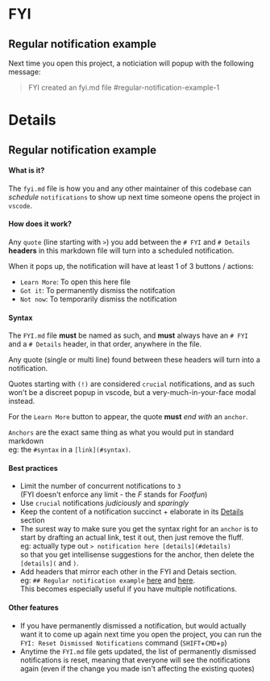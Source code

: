 # FYI

## Regular notification example
Next time you open this project, a noticiation will popup with the following message:
> FYI created an fyi.md file #regular-notification-example-1

# Details

## Regular notification example

#### What is it?

The `fyi.md` file is how you and any other maintainer of this codebase can _schedule_ `notifications`
to show up next time someone opens the project in `vscode`.

#### How does it work?

Any `quote` (line starting with `>`) you add between the `# FYI` and `# Details` __headers__ in this markdown file will turn into a scheduled notification.

When it pops up, the notification will have at least 1 of 3 buttons / actions:
+ `Learn More`: To open this here file
+ `Got it`: To permanently dismiss the notifcation
+ `Not now`: To temporarily dismiss the notification

#### Syntax

The `FYI.md` file **must** be named as such, and **must** always have an `# FYI` and a `# Details` header, in that order, anywhere in the file.

Any quote (single or multi line) found between these headers will turn into a notification.

Quotes starting with `(!)` are considered `crucial` notifications, and as such won't be a discreet popup in vscode, but a very-much-in-your-face modal instead.

For the `Learn More` button to appear, the quote **must** _end with_ an `anchor`.

`Anchors` are the exact same thing as what you would put in standard markdown  
eg: the `#syntax` in a `[link](#syntax)`.

#### Best practices
+ Limit the number of concurrent notifications to `3`  
  (FYI doesn't enforce any limit - the _F_ stands for _Footfun_)
+ Use `crucial` notifications _judiciously_ and _sparingly_
+ Keep the content of a notification succinct + elaborate in its [Details](#details) section
+ The surest way to make sure you get the syntax right for an `anchor` is to start by drafting an actual link, test it out, then just remove the fluff.  
  eg: actually type out `> notification here [details](#details)`  
  so that you get intellisense suggestions for the anchor, then delete the `[details](` and `)`.
+ Add headers that mirror each other in the FYI and Detais section.  
  eg: `## Regular notification example` [here](#regular-notification-example) and [here](#regular-notification-example-1).  
  This becomes especially useful if you have multiple notifications.

#### Other features
- If you have permanently dismissed a notification, but would actually want it to come up again next time you open the project, you can run the `FYI: Reset Dismissed Notifications` command (`SHIFT`+`CMD`+`p`)
- Anytime the `FYI.md` file gets updated, the list of permanently dismissed notifications is reset, meaning that everyone will see the notifications again (even if the change you made isn't affecting the existing quotes)
